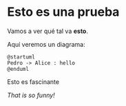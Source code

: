 # Esto es una prueba

Vamos a ver qué tal va **esto**.

Aquí veremos un diagrama:

```plantuml
@startuml
Pedro -> Alice : hello
@enduml
```

Esto es fascinante

*That is so funny!*